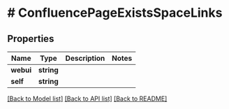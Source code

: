 # # ConfluencePageExistsSpaceLinks

## Properties

Name | Type | Description | Notes
------------ | ------------- | ------------- | -------------
**webui** | **string** |  | 
**self** | **string** |  | 

[[Back to Model list]](../../README.md#documentation-for-models) [[Back to API list]](../../README.md#documentation-for-api-endpoints) [[Back to README]](../../README.md)


